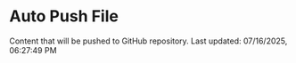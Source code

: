 # Auto Push File

Content that will be pushed to GitHub repository.
Last updated: 07/16/2025, 06:27:49 PM